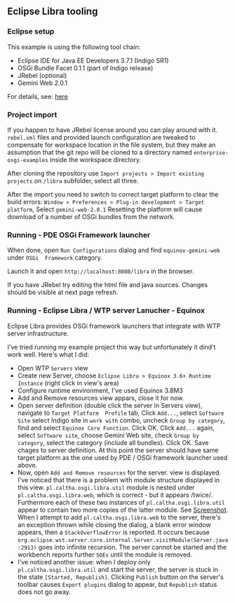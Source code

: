 Eclipse Libra tooling
---------------------

<h3>Eclipse setup</h3>
This example is using the following tool chain:

- Eclipse IDE for Java EE Developers 3.7.1 (Indigo SR1)
- OSGi Bundle Facet 0.1.1 (part of Indigo release)
- JRebel (optional)
- Gemini Web 2.0.1 

For details, see: [here](platform/eclipse-platform.p2f) 

<h3>Project import</h3>

If you happen to have JRebel license around you can play around with it.
`rebel.xml` files and provided launch configuration are tweaked to compensate for workspace 
location in the file system, but they make an assumption that the git repo will be cloned 
to a directory named `enterprise-osgi-examples` inside the workspace directory.

After cloning the repository use `Import projects > Import existing projects` on `/libra` 
subfolder, select all three.

After the import you need to switch to correct target platform to clear the build errors:
`Window > Preferences > Plug-in development > Target platform`, Select `gemini-web-2.0.1`
Resetting the platform will cause download of a number of OSGi bundles from the network. 

<h3>Running - PDE OSGi Framework launcher</h3>

When done, open `Run Configurations` dialog and find `equinox-gemini-web` under `OSGi 
Framework` category. 

Launch it and open `http://localhost:8080/libra` in the browser.

If you have JRebel try editing the html file and java sources. Changes should be visible 
at next page refresh.

<h3>Running - Eclipse Libra / WTP server Lanucher - Equinox</h3>

Eclipse Libra provides OSGi framework launchers that integrate with WTP server infrastructure.

I've tried running my example project this way but unfortunately it dind't work well. Here's what
I did:

- Open WTP `Servers` view
- Create new Server, choose `Eclipse Libra > Equinox 3.6+ Runtime Instance` (right click in view's
  area)
- Configure runtime environment, I've used Equinox 3.8M3
- Add and Remove resources view appars, close it for now.
- Open server definition (double click the server in Servers view), navigate to `Target Platform 
  Profile` tab, Click `Add...`, select `Software Site` select Indigo site in `work with` combo, 
  uncheck `Group by category`, find and select `Equinox Core Function`. Click OK. Click `Add...` 
  again, select `Software site`, choose Gemini Web site, check `Group by category`, select the 
  category (include all bundles). Click OK. Save chages to server definition. At this point the 
  server should have same target platform as the one used by PDE / OSGi framework launcher used 
  above.
- Now, open `Add and Remove resources` for the server. view is displayed. I've noticed that there 
  is a problem with module structure displayed in this view. `pl.caltha.osgi.libra.util` module is 
  nested under `pl.caltha.osgi.libra.web`, which is correct - but it appears /twice/. Furthermore
  each of these two instances of `pl.caltha.osgi.libra.util` appear to contain two more copies of 
  the latter module. See [Screenshot](images/add_remove_problem.png). When I attempt to add 
  `pl.caltha.osgi.libra.web` to the server, there's an exception thrown while closing the dialog, 
  a blank error window appears, then a `StackOverflowError` is reported. It occurs because 
  `org.eclipse.wst.server.core.internal.Server.visitModule(Server.java:2913)` goes into infinite 
  recursion. The server cannot be started and the workbench reports further `SOEs` until the module 
  is removed.
- I've noticed another issue: when I deploy only `pl.caltha.osgi.libra.util` and start the server, 
  the server is stuck in the state `[Started, Republish]`. Clicking `Publish` button on the 
  server's toolbar causes `Export plugins` dialog to appear, but `Republish` status does not go away.

